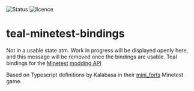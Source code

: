 ![Status](https://img.shields.io/badge/status-work%20in%20progress-%23bb77d1)
![licence](https://img.shields.io/github/license/Dumpster-Studios/teal-minetest-bindings)

# teal-minetest-bindings
Not in a usable state atm. Work in progress will be displayed openly here, and this message will be removed once the bindings are usable.
Teal bindings for the [Minetest](https://github.com/minetest/minetest) [modding API](https://github.com/minetest/minetest/blob/master/doc/lua_api.txt)

Based on Typescript definitions by Kalabasa in their [mini_forts](https://github.com/Kalabasa/mini_forts) Minetest game.
